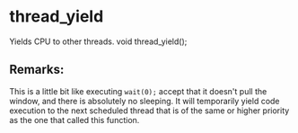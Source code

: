# thread_yield
Yields CPU to other threads.
void thread_yield();

## Remarks:
This is a little bit like executing `wait(0);` accept that it doesn't pull the window, and there is absolutely no sleeping. It will temporarily yield code execution to the next scheduled thread that is of the same or higher priority as the one that called this function.
